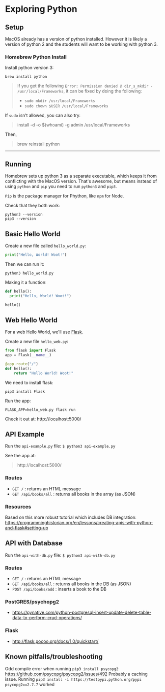 # Exploring Python

## Setup 

MacOS already has a version of python installed. However it is likely a version of python 2 and the students will want to be working with python 3. 

### Homebrew Python Install 

Install python version 3:

```
brew install python
```

> If you get the following `Error: Permission denied @ dir_s_mkdir - /usr/local/Frameworks`, it can be fixed by doing the following:
>
>
>- `sudo mkdir /usr/local/Frameworks`
>- `sudo chown $USER /usr/local/Frameworks`


If `sudo` isn't allowed, you can also try:

>install -d -o $(whoami) -g admin /usr/local/Frameworks

Then,

>brew reinstall python

---

## Running

Homebrew sets up python 3 as a separate executable, which keeps it from conflicting with the MacOS version. That's awesome, but means instead of using `python` and `pip` you need to run `python3` and `pip3`.

`Pip` is the package manager for Phython, like `npm` for Node.

Check that they both work:

```
python3 --version
pip3 --version
```


## Basic Hello World

Create a new file called `hello_world.py`:

``` Python
print("Hello, World! Woot!")
```

Then we can run it:
```
python3 hello_world.py 
```


Making it a function:

``` Python
def hello():
  print("Hello, World! Woot!")

hello()
```


## Web Hello World

For a web Hello World, we'll use [Flask](http://flask.pocoo.org/). 

Create a new file `hello_web.py`:

``` Python
from flask import Flask
app = Flask(__name__)

@app.route("/")
def hello():
    return "Hello World! Woot!"
```

We need to install flask:

```
pip3 install Flask
```

Run the app:

```
FLASK_APP=hello_web.py flask run
```

Check it out at: http://localhost:5000/


## API Example

Run the `api-example.py` file: `$ python3 api-example.py`

See the app at:

> http://localhost:5000/

### Routes

- `GET /` : returns an HTML message
- `GET /api/books/all` : returns all books in the array (as JSON)

### Resources

Based on this more robust tutorial which includes DB integration: https://programminghistorian.org/en/lessons/creating-apis-with-python-and-flask#setting-up

## API with Database

Run the `api-with-db.py` file: `$ python3 api-with-db.py`

### Routes

- `GET /` : returns an HTML message
- `GET /api/books/all` : returns all books in the DB (as JSON)
- `POST /api/books/add` : inserts a book to the DB


### PostGRES/psychopg2
- https://pynative.com/python-postgresql-insert-update-delete-table-data-to-perform-crud-operations/

### Flask
- http://flask.pocoo.org/docs/1.0/quickstart/

## Known pitfalls/troubleshooting
Odd compile error when running `pip3 install psycopg2`
https://github.com/psycopg/psycopg2/issues/492
Probably a caching issue. Running `pip3 install -i https://testpypi.python.org/pypi psycopg2==2.7.7` worked
